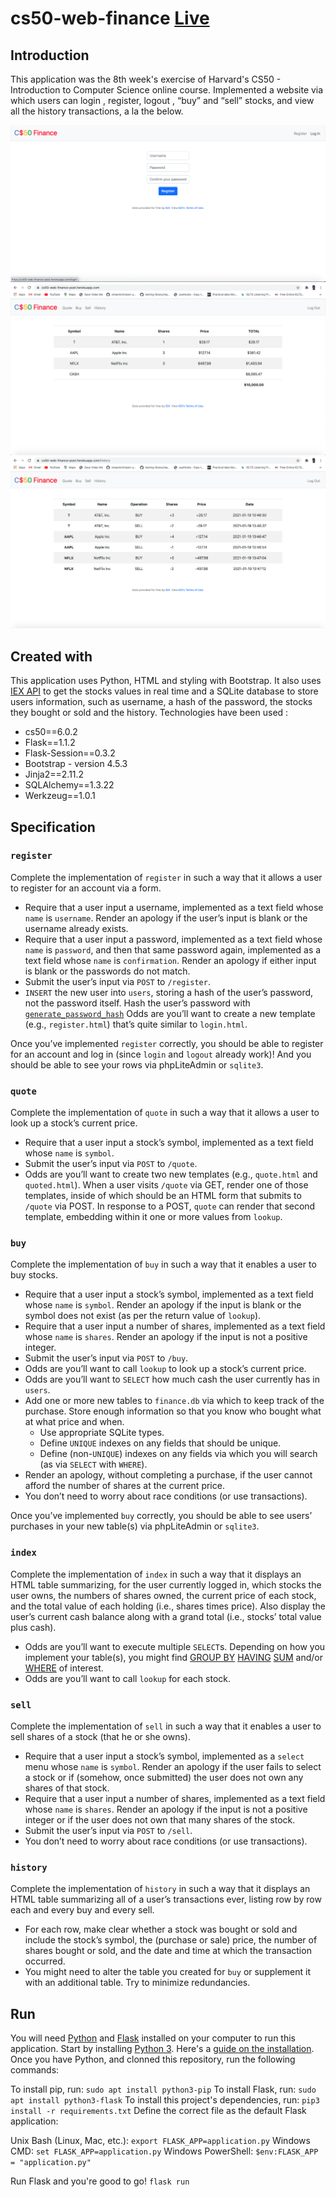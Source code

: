 # cs50-web-finance [Live](https://cs50-web-finance-pset.herokuapp.com/login)

## Introduction 
This application was the 8th week's exercise of Harvard's CS50 - Introduction to Computer Science online course.
Implemented a website via which users can login , register, logout , “buy” and “sell” stocks, and view all the history transactions, a la the below.

![REGISTER PAGE](./screenshots/REGISTER.png)
![INDEX PAGE](./screenshots/INDEX.png)
![HISTORY PAGE](./screenshots/HISTORY.png)


## Created with
This application uses Python, HTML and styling with Bootstrap. It also uses [IEX API](https://iexcloud.io/) to get the stocks values in real time and a SQLite database to store users information, such as username, a hash of the password, the stocks they bought or sold and the history. Technologies have been used :
* cs50==6.0.2
* Flask==1.1.2
* Flask-Session==0.3.2
* Bootstrap - version 4.5.3
* Jinja2==2.11.2
* SQLAlchemy==1.3.22
* Werkzeug==1.0.1

## Specification
### `register`
Complete the implementation of  `register`  in such a way that it allows a user to register for an account via a form.
-   Require that a user input a username, implemented as a text field whose  `name`  is  `username`. Render an apology if the user’s input is blank or the username already exists.
-   Require that a user input a password, implemented as a text field whose  `name`  is  `password`, and then that same password again, implemented as a text field whose  `name`  is  `confirmation`. Render an apology if either input is blank or the passwords do not match.
-   Submit the user’s input via  `POST`  to  `/register`.
-   `INSERT`  the new user into  `users`, storing a hash of the user’s password, not the password itself. Hash the user’s password with  [`generate_password_hash`](http://werkzeug.pocoo.org/docs/0.14/utils/#werkzeug.security.generate_password_hash.*)  Odds are you’ll want to create a new template (e.g.,  `register.html`) that’s quite similar to  `login.html`.

Once you’ve implemented  `register`  correctly, you should be able to register for an account and log in (since  `login`  and  `logout`  already work)! And you should be able to see your rows via phpLiteAdmin or  `sqlite3`.
### `quote`

Complete the implementation of  `quote`  in such a way that it allows a user to look up a stock’s current price.

-   Require that a user input a stock’s symbol, implemented as a text field whose  `name`  is  `symbol`.
-   Submit the user’s input via  `POST`  to  `/quote`.
-   Odds are you’ll want to create two new templates (e.g.,  `quote.html`  and  `quoted.html`). When a user visits  `/quote`  via GET, render one of those templates, inside of which should be an HTML form that submits to  `/quote`  via POST. In response to a POST,  `quote`  can render that second template, embedding within it one or more values from  `lookup`.

### `buy`

Complete the implementation of  `buy`  in such a way that it enables a user to buy stocks.

-   Require that a user input a stock’s symbol, implemented as a text field whose  `name`  is  `symbol`. Render an apology if the input is blank or the symbol does not exist (as per the return value of  `lookup`).
-   Require that a user input a number of shares, implemented as a text field whose  `name`  is  `shares`. Render an apology if the input is not a positive integer.
-   Submit the user’s input via  `POST`  to  `/buy`.
-   Odds are you’ll want to call  `lookup`  to look up a stock’s current price.
-   Odds are you’ll want to  `SELECT`  how much cash the user currently has in  `users`.
-   Add one or more new tables to  `finance.db`  via which to keep track of the purchase. Store enough information so that you know who bought what at what price and when.
    -   Use appropriate SQLite types.
    -   Define  `UNIQUE`  indexes on any fields that should be unique.
    -   Define (non-`UNIQUE`) indexes on any fields via which you will search (as via  `SELECT`  with  `WHERE`).
-   Render an apology, without completing a purchase, if the user cannot afford the number of shares at the current price.
-   You don’t need to worry about race conditions (or use transactions).

Once you’ve implemented  `buy`  correctly, you should be able to see users’ purchases in your new table(s) via phpLiteAdmin or  `sqlite3`.

### `index`

Complete the implementation of  `index`  in such a way that it displays an HTML table summarizing, for the user currently logged in, which stocks the user owns, the numbers of shares owned, the current price of each stock, and the total value of each holding (i.e., shares times price). Also display the user’s current cash balance along with a grand total (i.e., stocks’ total value plus cash).

-   Odds are you’ll want to execute multiple  `SELECT`s. Depending on how you implement your table(s), you might find  [GROUP BY](https://www.google.com/search?q=SQLite+GROUP+BY,)  [HAVING](https://www.google.com/search?q=SQLite+HAVING,)  [SUM](https://www.google.com/search?q=SQLite+SUM,)  and/or  [WHERE](https://www.google.com/search?q=SQLite+WHERE)  of interest.
-   Odds are you’ll want to call  `lookup`  for each stock.

### `sell`

Complete the implementation of  `sell`  in such a way that it enables a user to sell shares of a stock (that he or she owns).

-   Require that a user input a stock’s symbol, implemented as a  `select`  menu whose  `name`  is  `symbol`. Render an apology if the user fails to select a stock or if (somehow, once submitted) the user does not own any shares of that stock.
-   Require that a user input a number of shares, implemented as a text field whose  `name`  is  `shares`. Render an apology if the input is not a positive integer or if the user does not own that many shares of the stock.
-   Submit the user’s input via  `POST`  to  `/sell`.
-   You don’t need to worry about race conditions (or use transactions).

### `history`
Complete the implementation of  `history`  in such a way that it displays an HTML table summarizing all of a user’s transactions ever, listing row by row each and every buy and every sell.

-   For each row, make clear whether a stock was bought or sold and include the stock’s symbol, the (purchase or sale) price, the number of shares bought or sold, and the date and time at which the transaction occurred.
-   You might need to alter the table you created for  `buy`  or supplement it with an additional table. Try to minimize redundancies.

## Run

You will need  [Python](https://www.python.org/downloads/)  and  [Flask](https://flask.palletsprojects.com/en/1.1.x/installation/)  installed on your computer to run this application.
Start by installing  [Python 3](https://www.python.org/downloads/). Here's a  [guide on the installation](https://wiki.python.org/moin/BeginnersGuide/Download). Once you have Python, and clonned this repository, run the following commands:

To install pip, run:
`sudo apt install python3-pip`
To install Flask, run:
`sudo apt install python3-flask`
To install this project's dependencies, run:
`pip3 install -r requirements.txt`
Define the correct file as the default Flask application:

Unix Bash (Linux, Mac, etc.):
`export FLASK_APP=application.py`
Windows CMD:
`set FLASK_APP=application.py`
Windows PowerShell:
`$env:FLASK_APP = "application.py"`

Run Flask and you're good to go!
`flask run`
